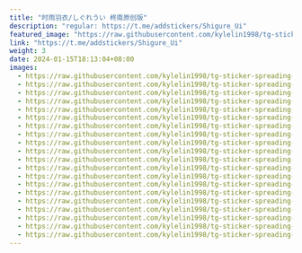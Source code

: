 ```yaml
---
title: "时雨羽衣/しぐれうい 柊南原创版"
description: "regular: https://t.me/addstickers/Shigure_Ui"
featured_image: "https://raw.githubusercontent.com/kylelin1998/tg-sticker-spreading-worldwide-images/main/img/beb908d6-f918-45c0-90ed-53f35adcfd8d.jpg"
link: "https://t.me/addstickers/Shigure_Ui"
weight: 3
date: 2024-01-15T18:13:04+08:00
images:
  - https://raw.githubusercontent.com/kylelin1998/tg-sticker-spreading-worldwide-images/main/img/beb908d6-f918-45c0-90ed-53f35adcfd8d.jpg
  - https://raw.githubusercontent.com/kylelin1998/tg-sticker-spreading-worldwide-images/main/img/884f518c-4afd-4105-875b-58beeb7d3a49.jpg
  - https://raw.githubusercontent.com/kylelin1998/tg-sticker-spreading-worldwide-images/main/img/4132bfbb-f095-4014-8489-e6abae3ed018.jpg
  - https://raw.githubusercontent.com/kylelin1998/tg-sticker-spreading-worldwide-images/main/img/e8faaeb5-eac7-4b86-81e4-9b0de48813f8.jpg
  - https://raw.githubusercontent.com/kylelin1998/tg-sticker-spreading-worldwide-images/main/img/739fdf84-a918-4dda-93ad-b2ffec78d721.jpg
  - https://raw.githubusercontent.com/kylelin1998/tg-sticker-spreading-worldwide-images/main/img/b0c3e9f8-e5db-436c-b1dc-baadfa5777ed.jpg
  - https://raw.githubusercontent.com/kylelin1998/tg-sticker-spreading-worldwide-images/main/img/b3485078-af80-4594-8bf5-d67958f9f7d5.jpg
  - https://raw.githubusercontent.com/kylelin1998/tg-sticker-spreading-worldwide-images/main/img/1b8ba086-ad6b-4aa2-93b6-8a4e3c466b2b.jpg
  - https://raw.githubusercontent.com/kylelin1998/tg-sticker-spreading-worldwide-images/main/img/8925c786-c8ef-4d1f-abf1-6f88fa79b6e3.jpg
  - https://raw.githubusercontent.com/kylelin1998/tg-sticker-spreading-worldwide-images/main/img/0d858b6c-d06a-4ff9-a17b-9629752c0bdc.jpg
  - https://raw.githubusercontent.com/kylelin1998/tg-sticker-spreading-worldwide-images/main/img/afb9fb4f-85fb-4438-be9f-64f4ec184cfc.jpg
  - https://raw.githubusercontent.com/kylelin1998/tg-sticker-spreading-worldwide-images/main/img/46c0b014-4518-4b9a-9cd1-da6102891e46.jpg
  - https://raw.githubusercontent.com/kylelin1998/tg-sticker-spreading-worldwide-images/main/img/dcddc67e-94fe-46c2-9d8e-5618ef380952.jpg
  - https://raw.githubusercontent.com/kylelin1998/tg-sticker-spreading-worldwide-images/main/img/27102a48-3bcf-45d1-ad36-aa7aa4d298d7.jpg
  - https://raw.githubusercontent.com/kylelin1998/tg-sticker-spreading-worldwide-images/main/img/e22d5b95-2927-4b3a-9194-05e23db747ca.jpg
  - https://raw.githubusercontent.com/kylelin1998/tg-sticker-spreading-worldwide-images/main/img/1f3a3afc-d0ec-42b9-b1b3-e084765390d0.jpg
  - https://raw.githubusercontent.com/kylelin1998/tg-sticker-spreading-worldwide-images/main/img/6de24e04-d35a-477c-b4e0-b4178e56fa6c.jpg
  - https://raw.githubusercontent.com/kylelin1998/tg-sticker-spreading-worldwide-images/main/img/31784dee-6ea8-47d3-a5c2-8031a60a0cd8.jpg
  - https://raw.githubusercontent.com/kylelin1998/tg-sticker-spreading-worldwide-images/main/img/3c745b7b-fffb-432f-ad0a-70fd49174ec3.jpg
  - https://raw.githubusercontent.com/kylelin1998/tg-sticker-spreading-worldwide-images/main/img/9d4b8467-e43b-4788-9985-b678343fe1ea.jpg
---
```


